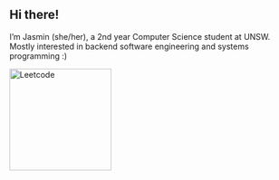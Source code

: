 ## Hi there! 
I’m Jasmin (she/her), a 2nd year Computer Science student at UNSW. Mostly interested in backend software engineering and systems programming :)


<p align="left">
  <img src="https://leetcard.jacoblin.cool/jasmin102" alt="Leetcode" height=180px/>
</p>

